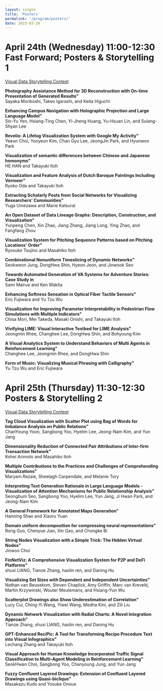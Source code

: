 ```yaml
---
layout: single
title: 'Posters'
permalink: '/program/posters/'
date: 2023-03-20
---
```


# April 24th (Wednesday) 11:00-12:30 Fast Forward; Posters & Storytelling 1

[Visual Data Storytelling Contest](https://visstory.github.io/#shortlist)

**Photography Assistance Method for 3D Reconstruction with On-time Presentation of Generated Results"**\
Sayaka Morikoshi, Takeo Igarashi, and Keita Higuchi<!-- poster_id: poster_1015 -->

**Enhancing Campus Navigation with Holographic Projection and Large Language Model"**\
Sin-Yu Yen, Hsiang-Ting Chen, Yi-Jheng Huang, Yu-Hsuan Lin, and Suiang-Shyan Lee<!-- poster_id: poster_1016 -->

**Revelio: A Lifelog Visualization System with Google My Activity"**\
Yeeun Choi, Yooyeun Kim, Chan Gyu Lee, JeongJin Park, and Hyunwoo Park<!-- poster_id: poster_1021 -->

**Visualization of semantic differences between Chinese and Japanese homonyms"**\
HE HAN and Takayuki Itoh<!-- poster_id: poster_1022 -->

**Visualization and Feature Analysis of Dutch Baroque Paintings Including Vermeer"**\
Ryoko Oda and Takayuki Itoh<!-- poster_id: poster_1024 -->

**Extracting Scholarly Posts from Social Networks for Visualizing Researchers’ Communities"**\
Yuga Umezawa and Marie Katsurai<!-- poster_id: poster_1025 -->

**An Open Dataset of Data Lineage Graphs: Description, Construction, and Visualization"**\
Yunpeng Chen, Xin Zhao, Jiang Zhang, Jiang Long, Ying Zhao, and Fangfang Zhou<!-- poster_id: poster_1026 -->

**Visualization System for Pitching Sequence Patterns based on Pitching Locations' Order"**\
Ryosuke Tsujino and  Masahiko Itoh<!-- poster_id: poster_1028 -->

**Combinational Nonuniform Timeslicing of Dynamic Networks"**\
Seokweon Jung, DongHwa Shin, Hyeon Jeon, and Jinwook Seo<!-- poster_id: poster_1029 -->

**Towards Automated Generation of VA Systems for Adventure Stories: Case Study in**\
Sami Mairue and Ken Wakita<!-- poster_id: poster_1030 -->

**Enhancing Softness Sensation in Optical Fiber Tactile Sensors"**\
Eric Fujiwara and Yu Tzu Wu<!-- poster_id: poster_1031 -->

**Visualization for Improving Parameter Interpretability in Pedestrian Flow Simulations with Multiple Indicators"**\
Chisa Mori, Mei Takeda, Masaki Onishi, and Takayuki Itoh<!-- poster_id: poster_1032 -->

**Vivifying LIME: Visual Interactive Testbed for LIME Analysis"**\
Jeongmin Rhee, Changhee Lee, DongHwa Shin, and Bohyoung Kim<!-- poster_id: poster_1034 -->

**A Visual Analytics System to Understand Behaviors of Multi Agents in Reinforcement Learning"**\
Changhee Lee, Jeongmin Rhee, and DongHwa Shin<!-- poster_id: poster_1035 -->

**Form of Music: Visualizing Musical Phrasing with Calligraphy"**\
Yu Tzu Wu and Eric Fujiwara<!-- poster_id: poster_1037 -->



# April 25th (Thursday) 11:30-12:30 Posters & Storytelling 2

[Visual Data Storytelling Contest](https://visstory.github.io/#shortlist)

**Tag Cloud Visualization with Scatter Plot using Bag of Words for Imbalance Analysis on Public Relations"**\
ChanYoung Yoon, Sangbong Yoo, Hyelim Lee, Jeong-Nam Kim, and Yun Jang<!-- poster_id: poster_1038 -->

**Dimensionality Reduction of Connected Pair Attributions of Inter-firm Transaction Network"**\
Kohei Arimoto and  Masahiko Itoh<!-- poster_id: poster_1039 -->

**Multiple Contributions to the Practices and Challenges of Comprehending Visualizations"**\
Maryam Rezaie, Sheelagh Carpendale, and Melanie Tory<!-- poster_id: poster_1040 -->

**Interpreting Text Generation Rationale in Large Language Models - Visualization of Attention Mechanisms for Public Relationship Analysis"**\
Seongbum Seo, Sangbong Yoo, Hyelim Lee, Yun Jang, Ji Hwan Park, and Jeong-Nam Kim<!-- poster_id: poster_1043 -->

**A General Framework for Annotated Maps Generation"**\
Hanning Shao and Xiaoru Yuan<!-- poster_id: poster_1044 -->

**Domain uniform decomposition for compressing neural representations"**\
Rong Guo, Chenyue Jiao, Xin Gao, and Chongke Bi<!-- poster_id: poster_1045 -->

**String Nodes Visualization with a Simple Trick: The Hidden Virtual Nodes"**\
Jinwoo Choi<!-- poster_id: poster_1046 -->

**FinNetViz: A Comprehensive Visualization System for P2P and DeFi Platforms"**\
shuxi LIANG, Tianze Zhang, haolin ren, and Daning Hu<!-- poster_id: poster_1048 -->

**Visualizing Set Sizes with Dependent and Independent Uncertainties"**\
Nathan van Beusekom, Steven Chaplick, Amy Griffin, Marc van Kreveld, Martin Krzywinski, Wouter Meulemans, and Hsiang-Yun Wu<!-- poster_id: poster_1050 -->

**Scatterplot Drawings also Show Underestimation of Correlation"**\
Lucy Cui, Ching-Yi Wang, Yiwei Wang, Medha Kini, and Zili Liu<!-- poster_id: poster_1052 -->

**Dynamic Network Visualization with Radial Charts: A Novel Integration Approach"**\
Tianze Zhang, shuxi LIANG, haolin ren, and Daning Hu<!-- poster_id: poster_1053 -->

**GPT-Enhanced ReciPic: A Tool for Transforming Recipe Procedure Text into Visual Infographics"**\
Lechang Zhang and  Takayuki Itoh<!-- poster_id: poster_1054 -->

**Visual Approach for Human Knowledge Incorporated Traffic Signal Classification to Multi-Agent Modeling in Reinforcement Learning"**\
SeokHwan Choi, Sangbong Yoo, Chanyoung Jung, and Yun Jang<!-- poster_id: poster_1055 -->

**Fuzzy Confluent Layered Drawings: Extension of Confluent Layered Drawings using Quasi-biclique"**\
Masakazu Kudo and Yosuke Onoue<!-- poster_id: poster_1056 -->


